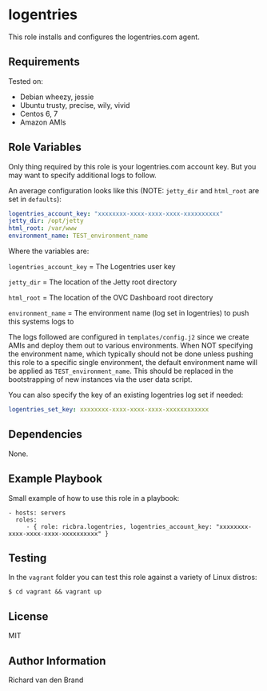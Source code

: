 logentries
==========

This role installs and configures the logentries.com agent.

Requirements
------------

Tested on:
- Debian wheezy, jessie
- Ubuntu trusty, precise, wily, vivid
- Centos 6, 7
- Amazon AMIs

Role Variables
--------------

Only thing required by this role is your logentries.com account key. But you may want to specify additional logs to follow.  

An average configuration looks like this (NOTE: `jetty_dir` and `html_root` are set in `defaults`):

```yml
logentries_account_key: "xxxxxxxx-xxxx-xxxx-xxxx-xxxxxxxxxx"
jetty_dir: /opt/jetty
html_root: /var/www
environment_name: TEST_environment_name

```
Where the variables are:

`logentries_account_key` = The Logentries user key

`jetty_dir` = The location of the Jetty root directory

`html_root` = The location of the OVC Dashboard root directory

`environment_name` = The environment name (log set in logentries) to push this systems
logs to

The logs followed are configured in `templates/config.j2` since we create AMIs and deploy them out to various environments.  When NOT specifying the environment name, which typically should not be done unless pushing this role to a specific single environment, the default environment name will be applied as `TEST_environment_name`.  This should be replaced in the bootstrapping of new instances via the user data script.

You can also specify the key of an existing logentries log set if needed:
```yml
logentries_set_key: xxxxxxxx-xxxx-xxxx-xxxx-xxxxxxxxxxxx
```

Dependencies
------------

None.

Example Playbook
----------------

Small example of how to use this role in a playbook:

    - hosts: servers
      roles:
         - { role: ricbra.logentries, logentries_account_key: "xxxxxxxx-xxxx-xxxx-xxxx-xxxxxxxxxx" }

Testing
-------

In the <code>vagrant</code> folder you can test this role against a variety of Linux distros:

    $ cd vagrant && vagrant up

License
-------

MIT

Author Information
------------------

Richard van den Brand
